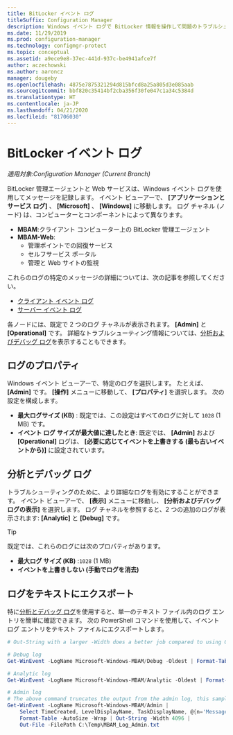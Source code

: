```yaml
---
title: BitLocker イベント ログ
titleSuffix: Configuration Manager
description: Windows イベント ログで BitLocker 情報を操作して問題のトラブルシューティングを行う方法について説明します
ms.date: 11/29/2019
ms.prod: configuration-manager
ms.technology: configmgr-protect
ms.topic: conceptual
ms.assetid: a9ece9e8-37ec-441d-937c-be4941afce7f
author: aczechowski
ms.author: aaroncz
manager: dougeby
ms.openlocfilehash: 4875e7875321294d815bfcd8a25a805d3e085aab
ms.sourcegitcommit: bbf820c35414bf2cba356f30fe047c1a34c5384d
ms.translationtype: HT
ms.contentlocale: ja-JP
ms.lasthandoff: 04/21/2020
ms.locfileid: "81706030"
---
```

# <a name="bitlocker-event-logs"></a>BitLocker イベント ログ

*適用対象:Configuration Manager (Current Branch)*

BitLocker 管理エージェントと Web サービスは、Windows イベント ログを使用してメッセージを記録します。 イベント ビューアーで、 **[アプリケーションとサービス ログ]** 、 **[Microsoft]** 、 **[Windows]** に移動します。 ログ チャネル (ノード) は、コンピューターとコンポーネントによって異なります。

- **MBAM**:クライアント コンピューター上の BitLocker 管理エージェント
- **MBAM-Web**:
  - 管理ポイントでの回復サービス
  - セルフサービス ポータル
  - 管理と Web サイトの監視

これらのログの特定のメッセージの詳細については、次の記事を参照してください。

- [クライアント イベント ログ](client-event-logs.md)
- [サーバー イベント ログ](server-event-logs.md)

各ノードには、既定で 2 つのログ チャネルが表示されます。 **[Admin]** と **[Operational]** です。 詳細なトラブルシューティング情報については、[分析およびデバッグ ログ](#bkmk_debug)を表示することもできます。

## <a name="log-properties"></a>ログのプロパティ

Windows イベント ビューアーで、特定のログを選択します。 たとえば、 **[Admin]** です。 **[操作]** メニューに移動して、 **[プロパティ]** を選択します。 次の設定を構成します。

- **最大ログサイズ (KB)** : 既定では、この設定はすべてのログに対して `1028` (1 MB) です。
- **イベント ログ サイズが最大値に達したとき**: 既定では、 **[Admin]** および **[Operational]** ログは、 **[必要に応じてイベントを上書きする (最も古いイベントから)]** に設定されています。

## <a name="analytic-and-debug-logs"></a><a name="bkmk_debug"></a> 分析とデバッグ ログ

トラブルシューティングのために、より詳細なログを有効にすることができます。 イベント ビューアーで、 **[表示]** メニューに移動し、 **[分析およびデバッグ ログの表示]** を選択します。 ログ チャネルを参照すると、2 つの追加のログが表示されます: **[Analytic]** と **[Debug]** です。

> [!TIP]
> 既定では、これらのログには次のプロパティがあります。
>
> - **最大ログ サイズ (KB)** :`1028` (1 MB)
> - **イベントを上書きしない (手動でログを消去)**

## <a name="export-logs-to-text"></a>ログをテキストにエクスポート

特に[分析とデバッグ ログ](#bkmk_debug)を使用すると、単一のテキスト ファイル内のログ エントリを簡単に確認できます。 次の PowerShell コマンドを使用して、イベント ログ エントリをテキスト ファイルにエクスポートします。

``` PowerShell
# Out-String with a larger -Width does a better job compared to using Out-File with -Width. -Oldest is only required with debug/analytic logs.

# Debug log
Get-WinEvent -LogName Microsoft-Windows-MBAM/Debug -Oldest | Format-Table -AutoSize | Out-String -Width 4096 | Out-File C:\Temp\MBAM_Log_Debug.txt

# Analytic log
Get-WinEvent -LogName Microsoft-Windows-MBAM/Analytic -Oldest | Format-Table -AutoSize | Out-String -Width 4096 | Out-File C:\Temp\MBAM_Log_Analytic.txt

# Admin log
# The above command truncates the output from the admin log, this sample reformats the strings
Get-WinEvent -LogName Microsoft-Windows-MBAM/Admin |
    Select TimeCreated, LevelDisplayName, TaskDisplayName, @{n='Message';e={$_.Message.trim()}} |
    Format-Table -AutoSize -Wrap | Out-String -Width 4096 |
    Out-File -FilePath C:\Temp\MBAM_Log_Admin.txt
```
